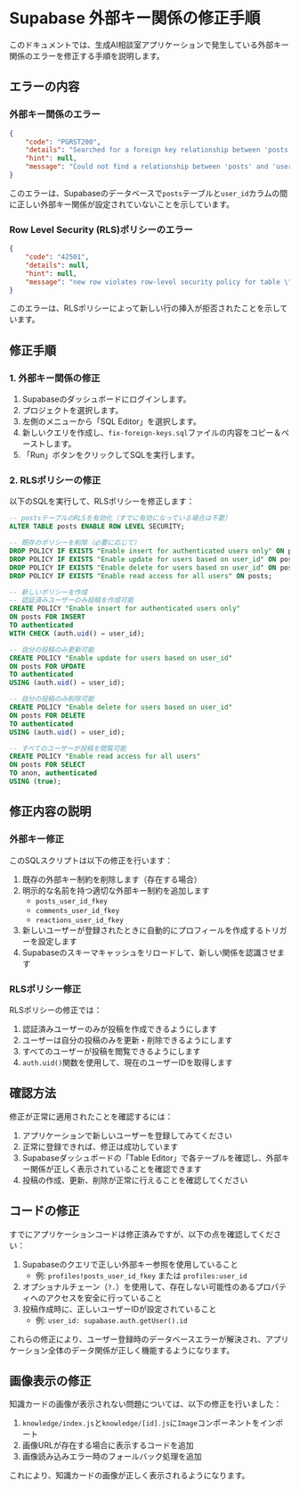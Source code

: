 # Supabase 外部キー関係の修正手順

このドキュメントでは、生成AI相談室アプリケーションで発生している外部キー関係のエラーを修正する手順を説明します。

## エラーの内容

### 外部キー関係のエラー

```json
{
    "code": "PGRST200",
    "details": "Searched for a foreign key relationship between 'posts' and 'user_id' in the schema 'public', but no matches were found.",
    "hint": null,
    "message": "Could not find a relationship between 'posts' and 'user_id' in the schema cache"
}
```

このエラーは、Supabaseのデータベースで`posts`テーブルと`user_id`カラムの間に正しい外部キー関係が設定されていないことを示しています。

### Row Level Security (RLS)ポリシーのエラー

```json
{
    "code": "42501",
    "details": null,
    "hint": null,
    "message": "new row violates row-level security policy for table \"posts\""
}
```

このエラーは、RLSポリシーによって新しい行の挿入が拒否されたことを示しています。

## 修正手順

### 1. 外部キー関係の修正

1. Supabaseのダッシュボードにログインします。
2. プロジェクトを選択します。
3. 左側のメニューから「SQL Editor」を選択します。
4. 新しいクエリを作成し、`fix-foreign-keys.sql`ファイルの内容をコピー＆ペーストします。
5. 「Run」ボタンをクリックしてSQLを実行します。

### 2. RLSポリシーの修正

以下のSQLを実行して、RLSポリシーを修正します：

```sql
-- postsテーブルのRLSを有効化（すでに有効になっている場合は不要）
ALTER TABLE posts ENABLE ROW LEVEL SECURITY;

-- 既存のポリシーを削除（必要に応じて）
DROP POLICY IF EXISTS "Enable insert for authenticated users only" ON posts;
DROP POLICY IF EXISTS "Enable update for users based on user_id" ON posts;
DROP POLICY IF EXISTS "Enable delete for users based on user_id" ON posts;
DROP POLICY IF EXISTS "Enable read access for all users" ON posts;

-- 新しいポリシーを作成
-- 認証済みユーザーのみ投稿を作成可能
CREATE POLICY "Enable insert for authenticated users only" 
ON posts FOR INSERT 
TO authenticated 
WITH CHECK (auth.uid() = user_id);

-- 自分の投稿のみ更新可能
CREATE POLICY "Enable update for users based on user_id" 
ON posts FOR UPDATE 
TO authenticated 
USING (auth.uid() = user_id);

-- 自分の投稿のみ削除可能
CREATE POLICY "Enable delete for users based on user_id" 
ON posts FOR DELETE 
TO authenticated 
USING (auth.uid() = user_id);

-- すべてのユーザーが投稿を閲覧可能
CREATE POLICY "Enable read access for all users" 
ON posts FOR SELECT 
TO anon, authenticated 
USING (true);
```

## 修正内容の説明

### 外部キー修正

このSQLスクリプトは以下の修正を行います：

1. 既存の外部キー制約を削除します（存在する場合）
2. 明示的な名前を持つ適切な外部キー制約を追加します
   - `posts_user_id_fkey`
   - `comments_user_id_fkey`
   - `reactions_user_id_fkey`
3. 新しいユーザーが登録されたときに自動的にプロフィールを作成するトリガーを設定します
4. Supabaseのスキーマキャッシュをリロードして、新しい関係を認識させます

### RLSポリシー修正

RLSポリシーの修正では：

1. 認証済みユーザーのみが投稿を作成できるようにします
2. ユーザーは自分の投稿のみを更新・削除できるようにします
3. すべてのユーザーが投稿を閲覧できるようにします
4. `auth.uid()`関数を使用して、現在のユーザーIDを取得します

## 確認方法

修正が正常に適用されたことを確認するには：

1. アプリケーションで新しいユーザーを登録してみてください
2. 正常に登録できれば、修正は成功しています
3. Supabaseダッシュボードの「Table Editor」で各テーブルを確認し、外部キー関係が正しく表示されていることを確認できます
4. 投稿の作成、更新、削除が正常に行えることを確認してください

## コードの修正

すでにアプリケーションコードは修正済みですが、以下の点を確認してください：

1. Supabaseのクエリで正しい外部キー参照を使用していること
   - 例: `profiles!posts_user_id_fkey` または `profiles:user_id`
2. オプショナルチェーン（`?.`）を使用して、存在しない可能性のあるプロパティへのアクセスを安全に行っていること
3. 投稿作成時に、正しいユーザーIDが設定されていること
   - 例: `user_id: supabase.auth.getUser().id`

これらの修正により、ユーザー登録時のデータベースエラーが解決され、アプリケーション全体のデータ関係が正しく機能するようになります。

## 画像表示の修正

知識カードの画像が表示されない問題については、以下の修正を行いました：

1. `knowledge/index.js`と`knowledge/[id].js`に`Image`コンポーネントをインポート
2. 画像URLが存在する場合に表示するコードを追加
3. 画像読み込みエラー時のフォールバック処理を追加

これにより、知識カードの画像が正しく表示されるようになります。
